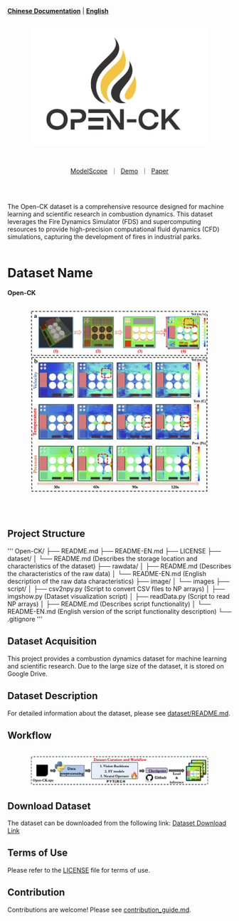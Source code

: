 [**Chinese Documentation**](README.md) | [**English**](README_EN.md)

<p align="center">
    <br>
    <img src="image/tag2.png" width="400" />
    <br>
<p>
<br>

<p align="center">
        <a href="https://www.modelscope.cn/">ModelScope</a>&nbsp ｜ &nbsp<a href="https://www.baidu.com">Demo</a>&nbsp ｜ &nbsp<a href="https://www.baidu.com">Paper</a>
</p>
<br><br>

The Open-CK dataset is a comprehensive resource designed for machine learning and scientific research in combustion dynamics. This dataset leverages the Fire Dynamics Simulator (FDS) and supercomputing resources to provide high-precision computational fluid dynamics (CFD) simulations, capturing the development of fires in industrial parks.
<br><br>
# Dataset Name
__Open-CK__
<p align="center">
    <br>
    <img src="image/Fire_bench.png" width="400" />
    <br>
<p>

<br><br>

## Project Structure
'''
Open-CK/ ├── README.md ├── README-EN.md ├── LICENSE ├── dataset/ │ └── README.md (Describes the storage location and characteristics of the dataset) ├── rawdata/ │ ├── README.md (Describes the characteristics of the raw data) │ └── README-EN.md (English description of the raw data characteristics) ├── image/ │ └── images ├── script/ │ ├── csv2npy.py (Script to convert CSV files to NP arrays) │ ├── imgshow.py (Dataset visualization script) │ ├── readData.py (Script to read NP arrays) │ ├── README.md (Describes script functionality) │ └── README-EN.md (English version of the script functionality description) └── .gitignore
'''
## Dataset Acquisition
This project provides a combustion dynamics dataset for machine learning and scientific research. Due to the large size of the dataset, it is stored on Google Drive.

## Dataset Description
For detailed information about the dataset, please see [dataset/README.md](./dataset/README.md).

## Workflow
<p align="center">
    <br>
    <img src="image/workflow.png" width="400" />
    <br>
<p>

## Download Dataset
The dataset can be downloaded from the following link:
[Dataset Download Link](https://drive.google.com/drive/folders/1kd6z_HsaO_YHdOMjFVp59SORWlGwL3Jb?usp=sharing)

## Terms of Use
Please refer to the [LICENSE](./LICENSE) file for terms of use.

## Contribution
Contributions are welcome! Please see [contribution_guide.md](./documentation/contribution_guide.md).